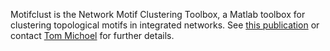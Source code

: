 Motifclust is the Network Motif Clustering Toolbox, a Matlab toolbox for clustering topological motifs in integrated networks. See <a href='http://dx.doi.org/10.1039/c1mb05241a'>this publication</a> or contact <a href='http://www.roslin.ed.ac.uk/tom-michoel'>Tom Michoel</a> for further details.